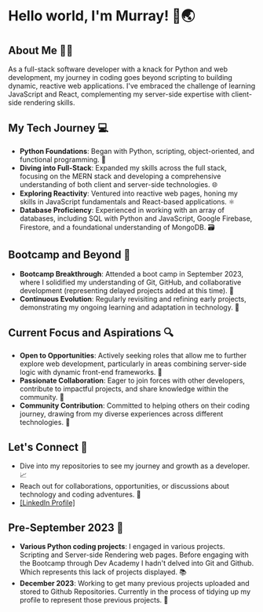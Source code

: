# Hello world, I'm Murray! 👋🌏

## About Me 🙋‍♂️
As a full-stack software developer with a knack for Python and web development, my journey in coding goes beyond scripting to building dynamic, reactive web applications. I've embraced the challenge of learning JavaScript and React, complementing my server-side expertise with client-side rendering skills.

## My Tech Journey 💻
- **Python Foundations**: Began with Python, scripting, object-oriented, and functional programming. 🐍
- **Diving into Full-Stack**: Expanded my skills across the full stack, focusing on the MERN stack and developing a comprehensive understanding of both client and server-side technologies. 🌐
- **Exploring Reactivity**: Ventured into reactive web pages, honing my skills in JavaScript fundamentals and React-based applications. ⚛️
- **Database Proficiency**: Experienced in working with an array of databases, including SQL with Python and JavaScript, Google Firebase, Firestore, and a foundational understanding of MongoDB. 🗃️

## Bootcamp and Beyond 🚀
- **Bootcamp Breakthrough**: Attended a boot camp in September 2023, where I solidified my understanding of Git, GitHub, and collaborative development (representing delayed projects added at this time). 👥
- **Continuous Evolution**: Regularly revisiting and refining early projects, demonstrating my ongoing learning and adaptation in technology. 🔄

## Current Focus and Aspirations 🔍
- **Open to Opportunities**: Actively seeking roles that allow me to further explore web development, particularly in areas combining server-side logic with dynamic front-end frameworks. 🤝
- **Passionate Collaboration**: Eager to join forces with other developers, contribute to impactful projects, and share knowledge within the community. 💼
- **Community Contribution**: Committed to helping others on their coding journey, drawing from my diverse experiences across different technologies. 🌱

## Let's Connect 🤙
- Dive into my repositories to see my journey and growth as a developer. 📈
- Reach out for collaborations, opportunities, or discussions about technology and coding adventures. 💬
- [[LinkedIn Profile]](https://www.linkedin.com/in/murray-sinclair-6a0922172/)

## Pre-September 2023 📅
- **Various Python coding projects**: I engaged in various projects. Scripting and Server-side Rendering web pages. Before engaging with the Bootcamp through Dev Academy I hadn't delved into Git and Github. Which represents this lack of projects displayed. 📚
- **December 2023**: Working to get many previous projects uploaded and stored to Github Repositories. Currently in the process of tidying up my profile to represent those previous projects. 🔄
